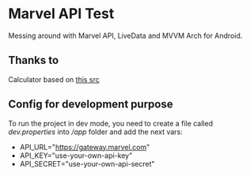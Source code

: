 # Marvel API Test

Messing around with Marvel API, LiveData and MVVM Arch for Android.

## Thanks to

Calculator based on [this src](https://www.programcreek.com/2014/06/leetcode-basic-calculator-java/)

## Config for development purpose

To run the project in dev mode, you need to create a file called _dev.properties_ into _/app_ folder and add the next vars:

- API_URL="https://gateway.marvel.com"
- API_KEY="use-your-own-api-key"
- API_SECRET="use-your-own-api-secret"
